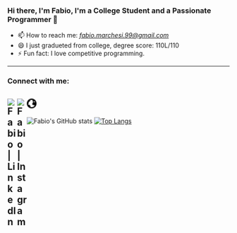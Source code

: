 ### Hi there, I'm Fabio, I'm a College Student and a Passionate Programmer 👋
- 📫 How to reach me: *fabio.marchesi.99@gmail.com*
- 😄 I just gradueted from college, degree score: 110L/110
- ⚡ Fun fact: I love competitive programming.

---
### Connect with me:

[<img align="left" alt="Fabio | LinkedIn" width="22px" src="https://cdn.jsdelivr.net/npm/simple-icons@v3/icons/linkedin.svg" />][linkedin]
[<img align="left" alt="Fabio | Instagram" width="22px" src="https://cdn.jsdelivr.net/npm/simple-icons@v3/icons/instagram.svg" />][instagram]
[<img align="left" alt="codeforces.com" width="22px" src="https://raw.githubusercontent.com/iconic/open-iconic/master/svg/globe.svg" />][website]
<br />
---
![Fabio's GitHub stats](https://github-readme-stats.vercel.app/api?username=fabio-marchesi&show_icons=true)
[![Top Langs](https://github-readme-stats.vercel.app/api/top-langs/?username=fabio-marchesi&layout=compact)](https://github.com/anuraghazra/github-readme-stats)


[website]: https://codeforces.com/profile/Fabio99/
[instagram]: https://www.instagram.com/fabiomarchesi99/
[linkedin]: https://www.linkedin.com/in/fabio-marchesi-2b4610181/

[email]: fabio.marchesi.99@gmail.com
